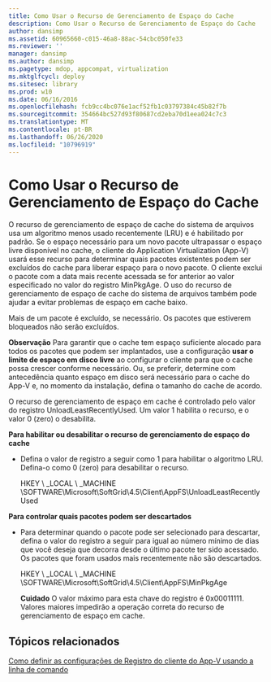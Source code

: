 ```yaml
---
title: Como Usar o Recurso de Gerenciamento de Espaço do Cache
description: Como Usar o Recurso de Gerenciamento de Espaço do Cache
author: dansimp
ms.assetid: 60965660-c015-46a8-88ac-54cbc050fe33
ms.reviewer: ''
manager: dansimp
ms.author: dansimp
ms.pagetype: mdop, appcompat, virtualization
ms.mktglfcycl: deploy
ms.sitesec: library
ms.prod: w10
ms.date: 06/16/2016
ms.openlocfilehash: fcb9cc4bc076e1acf52fb1c03797384c45b82f7b
ms.sourcegitcommit: 354664bc527d93f80687cd2eba70d1eea024c7c3
ms.translationtype: MT
ms.contentlocale: pt-BR
ms.lasthandoff: 06/26/2020
ms.locfileid: "10796919"
---
```

# Como Usar o Recurso de Gerenciamento de Espaço do Cache


O recurso de gerenciamento de espaço de cache do sistema de arquivos usa um algoritmo menos usado recentemente (LRU) e é habilitado por padrão. Se o espaço necessário para um novo pacote ultrapassar o espaço livre disponível no cache, o cliente do Application Virtualization (App-V) usará esse recurso para determinar quais pacotes existentes podem ser excluídos do cache para liberar espaço para o novo pacote. O cliente exclui o pacote com a data mais recente acessada se for anterior ao valor especificado no valor do registro MinPkgAge. O uso do recurso de gerenciamento de espaço de cache do sistema de arquivos também pode ajudar a evitar problemas de espaço em cache baixo.

Mais de um pacote é excluído, se necessário. Os pacotes que estiverem bloqueados não serão excluídos.

**Observação**  Para garantir que o cache tem espaço suficiente alocado para todos os pacotes que podem ser implantados, use a configuração **usar o limite de espaço em disco livre** ao configurar o cliente para que o cache possa crescer conforme necessário. Ou, se preferir, determine com antecedência quanto espaço em disco será necessário para o cache do App-V e, no momento da instalação, defina o tamanho do cache de acordo.

 

O recurso de gerenciamento de espaço em cache é controlado pelo valor do registro UnloadLeastRecentlyUsed. Um valor 1 habilita o recurso, e o valor 0 (zero) o desabilita.

**Para habilitar ou desabilitar o recurso de gerenciamento de espaço do cache**

-   Defina o valor de registro a seguir como 1 para habilitar o algoritmo LRU. Defina-o como 0 (zero) para desabilitar o recurso.

    HKEY \ _LOCAL \ _MACHINE \\SOFTWARE\\Microsoft\\SoftGrid\\4.5\\Client\\AppFS\\UnloadLeastRecentlyUsed

**Para controlar quais pacotes podem ser descartados**

-   Para determinar quando o pacote pode ser selecionado para descartar, defina o valor do registro a seguir para igual ao número mínimo de dias que você deseja que decorra desde o último pacote ter sido acessado. Os pacotes que foram usados mais recentemente não são descartados.

    HKEY \ _LOCAL \ _MACHINE \\SOFTWARE\\Microsoft\\SoftGrid\\4.5\\Client\\AppFS\\MinPkgAge

    **Cuidado**  O valor máximo para esta chave do registro é 0x00011111. Valores maiores impedirão a operação correta do recurso de gerenciamento de espaço em cache.

     

## Tópicos relacionados


[Como definir as configurações de Registro do cliente do App-V usando a linha de comando](how-to-configure-the-app-v-client-registry-settings-by-using-the-command-line.md)

 

 





